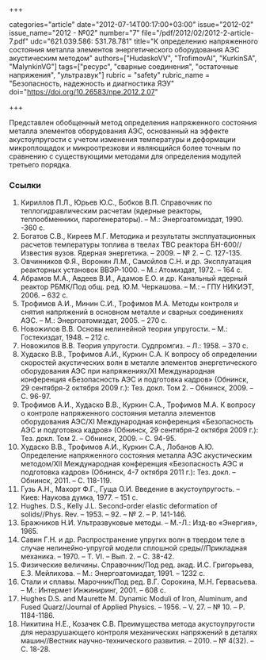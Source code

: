 +++

categories="article"
date="2012-07-14T00:17:00+03:00"
issue="2012-02"
issue_name="2012 - №02"
number="7"
file="/pdf/2012/02/2012-2-article-7.pdf"
udc="621.039.586: 531.78.781"
title="К определению напряженного состояния металла элементов энергетического оборудования АЭС акустическим методом"
authors=["HudaskoVV", "TrofimovAI", "KurkinSA", "MalynkinVG"]
tags=["ресурс", "сварные соединения", "остаточные напряжения", "ультразвук"]
rubric = "safety"
rubric_name = "Безопасность, надежность и диагностика ЯЭУ"
doi="https://doi.org/10.26583/npe.2012.2.07"

+++

Представлен обобщенный метод определения напряженного состояния металла элементов оборудования АЭС, основанный на эффекте акустоупругости с учетом изменения температуры и деформации микроплощадок и микроотрезкови и являющийся более точным по сравнению с существующими методами для определения модулей третьего порядка.

### Ссылки

1. Кириллов П.Л., Юрьев Ю.С., Бобков В.П. Справочник по теплогидравлическим расчетам (ядерные реакторы, теплообменники, парогенераторы). – М.: Энергоатомиздат, 1990. -360 с.
2. Богатов С.В., Киреев М.Г. Методика и результаты эксплуатационных расчетов температуры топлива в твелах ТВС реактора БН-600//Известия вузов. Ядерная энергетика. – 2009. – № 2. – С. 127-135.
3. Овчинников Ф.Я., Воронин Л.М., Самойлов С.Н. и др. Эксплуатация реакторных установок ВВЭР-1000. – М.: Атомиздат, 1972. – 164 с.
4. Абрамов М.А., Авдеев В.И., Адамов Е.О. и др. Канальный ядерный реактор РБМК/Под общ. ред. Ю.М. Черкашова. – М.: – ГПУ НИКИЭТ, 2006. – 632 с.
5. Трофимов А.И., Минин С.И., Трофимов М.А. Методы контроля и снятия напряжений в основном металле и сварных соединениях АЭС. – М.: Энергоатомиздат, 2005. – 270 с.
6. Новожилов В.В. Основы нелинейной теории упругости. – М.: Гостехиздат, 1948. – 212 с.
7. Новожилов В.В. Теория упругости. Судпромгиз. – Л.: 1958. – 370 с.
8. Худаско В.В., Трофимов А.И., Куркин С.А. К вопросу об определении скоростей акустических волн в металле элементов энергетического оборудования АЭС при напряжениях/XI Международная конференция «Безопасность АЭС и подготовка кадров» (Обнинск, 29 сентября-2 октября 2009 г.): Тез. докл. Том 2. – Обнинск, 2009. – С. 96-97.
9. Трофимов А.И., Худаско В.В., Куркин С.А., Трофимов М.А. К вопросу о контроле напряженного состояния металла элементов оборудования АЭС/XI Международная конференция «Безопасность АЭС и подготовка кадров» (Обнинск, 29 сентября-2 октября 2009 г.): Тез. докл. Том 2. – Обнинск, 2009. – С. 94-95.
10. Худаско В.В., Трофимов А.И., Куркин С.А., Лобанов А.Ю. Определение напряженного состояния металла АЭС акустическим методом/XII Международная конференция «Безопасность АЭС и подготовка кадров» (Обнинск, 4-7 октября 2011 г.): Тез. докл. – Обнинск, 2011. – С. 118-119.
11. Гузь А.Н., Махорт Ф.Г., Гуща О.И. Введение в акустоупругость. – Киев: Наукова думка, 1977. – 151 с.
12. Hughes. D.S., Kelly J.L. Second-order elastic deformation of solids//Phys. Rev. – 1953. – 92. – № 2. – Р. 141-146.
13. Бражников Н.И. Ультразвуковые методы. – М.-Л.: Изд-во «Энергия», 1965.
14. Савин Г.Н. и др. Распространение упругих волн в твердом теле в случае нелинейно-упругой модели сплошной среды//Прикладная механика. – 1970. – Т. VI. – Вып. 2. – С. 38-42.
15. Физические величины. Справочник/Под ред. акад. И.С. Григорьева, Е.З. Мейлихова. – М.: Энергоатомиздат, 1991. – 1232 с.
16. Стали и сплавы. Марочник/Под ред. В.Г. Сорокина, М.Н. Гервасьева. – М.: Интермет Инжиниринг, 2001. – 608 с.
17. Hughes D.S. and Maurette M. Dynamic Moduli of Iron, Aluminum, and Fused Quarz//Journal of Applied Physics. – 1956. – V. 27. – № 10. – Р. 1184-1186.
18. Никитина Н.Е., Козачек С.В. Преимущества метода акустоупругости для неразрушающего контроля механических напряжений в деталях машин//Вестник научно-технического развития. – 2010. – № 4(32). – С. 18-28.